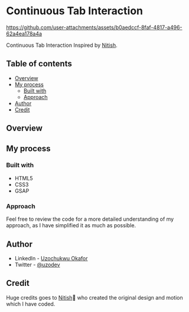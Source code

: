 # Continuous Tab Interaction


https://github.com/user-attachments/assets/b0aedccf-8faf-4817-a496-62a4ea178a4a


Continuous Tab Interaction
Inspired by [Nitish](https://x.com/nitishkmrk).

## Table of contents

- [Overview](#overview)
- [My process](#my-process)
  - [Built with](#built-with)
  - [Approach](#approach)
- [Author](#author)
- [Credit](#credit)

## Overview

## My process

### Built with

- HTML5
- CSS3
- GSAP

### Approach

Feel free to review the code for a more detailed understanding of my approach, as I have simplified it as much as possible.

## Author

- LinkedIn - [Uzochukwu Okafor](https://www.linkedin.com/in/uzochukwuokafor/)
- Twitter - [@uzodev](https://twitter.com/uzodev)

## Credit

Huge credits goes to [Nitish](https://x.com/nitishkmrk)🙌 who created the original design and motion which I have coded.
